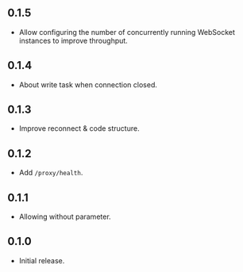 ## 0.1.5

- Allow configuring the number of concurrently running WebSocket instances to improve throughput.

## 0.1.4

- About write task when connection closed.

## 0.1.3

- Improve reconnect & code structure.

## 0.1.2

- Add `/proxy/health`.

## 0.1.1

- Allowing without parameter.

## 0.1.0

- Initial release.